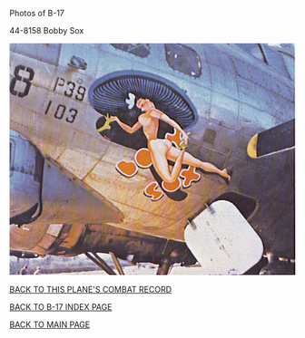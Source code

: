 
Photos of B-17






 




44-8158 Bobby Sox  
  

![](44-8158.jpg)  
  

[BACK TO THIS PLANE'S COMBAT RECORD](b17s/44-8158.md)  

[BACK TO B-17 INDEX PAGE](000b17s.md)  

[BACK TO MAIN PAGE](index.html)


